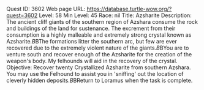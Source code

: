 Quest ID: 3602
Web page URL: https://database.turtle-wow.org/?quest=3602
Level: 58
Min Level: 45
Race: nil
Title: Azsharite
Description: The ancient cliff giants of the southern region of Azshara consume the rock and buildings of the land for sustenance. The excrement from their consumption is a highly malleable and extremely strong crystal known as Azsharite.$B$BThe formations litter the southern arc, but few are ever recovered due to the extremely violent nature of the giants.$B$BYou are to venture south and recover enough of the Azsharite for the creation of the weapon's body. My felhounds will aid in the recovery of the crystal.
Objective: Recover twenty Crystallized Azsharite from southern Azshara. You may use the Felhound to assist you in 'sniffing' out the location of cleverly hidden deposits.$B$BReturn to Loramus when the task is complete.
